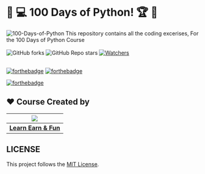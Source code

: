 # 🎯 💻 100 Days of Python! 🏆 🏅
![100-Days-of-Python](https://socialify.git.ci/LearnEarn-Fun/100-Days-of-Python/image?description=1&font=KoHo&forks=1&issues=1&language=1&logo=https%3A%2F%2Fraw.githubusercontent.com%2Fhridaya423%2FImages-for-External-Sources1%2Fmain%2FTransparent.png&owner=1&pattern=Circuit%20Board&pulls=1&stargazers=1&theme=Light)
This repository contains all the coding excerises, For the 100 Days of Python Course <br><br>
 ![GitHub forks](https://img.shields.io/github/forks/LearnEarn-Fun/100-Days-of-Python?style=for-the-badge)
 ![GitHub Repo stars](https://img.shields.io/github/stars/LearnEarn-Fun/100-Days-of-Python?style=for-the-badge)
 [![Watchers](https://img.shields.io/github/watchers/LearnEarn-Fun/100-Days-of-Python?style=for-the-badge)](https://github.com/LearnEarn-Fun/Competitive-Programming-Solutions/watchers)
 <br><br>

[![forthebadge](https://forthebadge.com/images/badges/built-by-developers.svg)](https://forthebadge.com)
[![forthebadge](https://forthebadge.com/images/badges/built-with-love.svg)](https://forthebadge.com)

[![forthebadge](https://forthebadge.com/images/badges/made-with-python.svg)](https://forthebadge.com)



## ❤️ Course Created by

|                                     <a href="https://github.com/LearnEarn-Fun"><img src="https://avatars.githubusercontent.com/u/66988598?s=400&u=cea2effa83b4b145d26b117a4dc7dec028a9b3ca&v=4"/></a>                                      |
| :-----------------------------------------------------------------------------------------------------------------------------------------------------------------------------------------------------------------------------------------------------------------: |
|                                                                                      **[Learn Earn & Fun](https://www.github.com/LearnEarn-Fun)**                                                                                    |


## LICENSE
This project follows the [MIT License](https://github.com/LearnEarn-Fun/100-Days-of-Python/blob/main/LICENSE).
